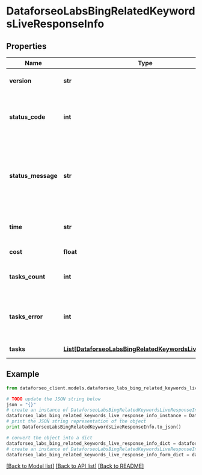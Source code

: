 # DataforseoLabsBingRelatedKeywordsLiveResponseInfo


## Properties

Name | Type | Description | Notes
------------ | ------------- | ------------- | -------------
**version** | **str** | the current version of the API | [optional] 
**status_code** | **int** | general status code you can find the full list of the response codes here | [optional] 
**status_message** | **str** | general informational message you can find the full list of general informational messages here | [optional] 
**time** | **str** | total execution time, seconds | [optional] 
**cost** | **float** | total tasks cost, USD | [optional] 
**tasks_count** | **int** | the number of tasks in the tasks array | [optional] 
**tasks_error** | **int** | the number of tasks in the tasks array returned with an error | [optional] 
**tasks** | [**List[DataforseoLabsBingRelatedKeywordsLiveTaskInfo]**](DataforseoLabsBingRelatedKeywordsLiveTaskInfo.md) | array of tasks | [optional] 

## Example

```python
from dataforseo_client.models.dataforseo_labs_bing_related_keywords_live_response_info import DataforseoLabsBingRelatedKeywordsLiveResponseInfo

# TODO update the JSON string below
json = "{}"
# create an instance of DataforseoLabsBingRelatedKeywordsLiveResponseInfo from a JSON string
dataforseo_labs_bing_related_keywords_live_response_info_instance = DataforseoLabsBingRelatedKeywordsLiveResponseInfo.from_json(json)
# print the JSON string representation of the object
print DataforseoLabsBingRelatedKeywordsLiveResponseInfo.to_json()

# convert the object into a dict
dataforseo_labs_bing_related_keywords_live_response_info_dict = dataforseo_labs_bing_related_keywords_live_response_info_instance.to_dict()
# create an instance of DataforseoLabsBingRelatedKeywordsLiveResponseInfo from a dict
dataforseo_labs_bing_related_keywords_live_response_info_form_dict = dataforseo_labs_bing_related_keywords_live_response_info.from_dict(dataforseo_labs_bing_related_keywords_live_response_info_dict)
```
[[Back to Model list]](../README.md#documentation-for-models) [[Back to API list]](../README.md#documentation-for-api-endpoints) [[Back to README]](../README.md)


